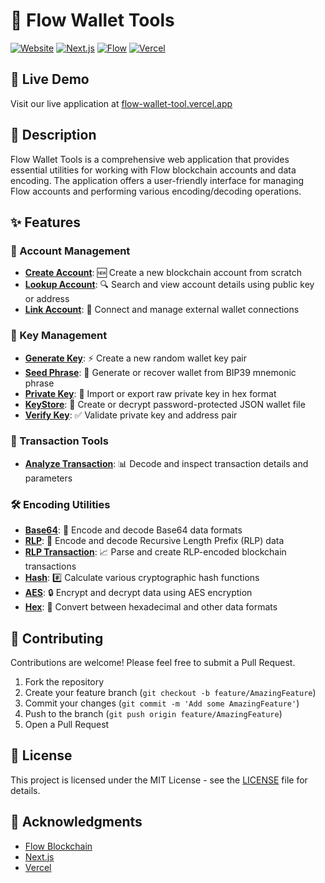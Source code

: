 # 🌊 Flow Wallet Tools

[![Website](https://img.shields.io/website?url=https%3A%2F%2Fflow-wallet-tool.vercel.app)](https://flow-wallet-tool.vercel.app)
[![Next.js](https://img.shields.io/badge/Next.js-black?style=flat&logo=next.js&logoColor=white)](https://nextjs.org)
[![Flow](https://img.shields.io/badge/Flow-00EF8B?style=flat&logo=flow&logoColor=white)](https://flow.com)
[![Vercel](https://img.shields.io/badge/Vercel-black?style=flat&logo=vercel&logoColor=white)](https://vercel.com)

## 🚀 Live Demo
Visit our live application at [flow-wallet-tool.vercel.app](https://flow-wallet-tool.vercel.app)

## 📝 Description

Flow Wallet Tools is a comprehensive web application that provides essential utilities for working with Flow blockchain accounts and data encoding. The application offers a user-friendly interface for managing Flow accounts and performing various encoding/decoding operations.

## ✨ Features

### 👤 Account Management
- **[Create Account](https://flow-wallet-tool.vercel.app/account/create)**: 🆕 Create a new blockchain account from scratch
- **[Lookup Account](https://flow-wallet-tool.vercel.app/account/lookup)**: 🔍 Search and view account details using public key or address
- **[Link Account](https://flow-wallet-tool.vercel.app/account/link)**: 🔗 Connect and manage external wallet connections

### 🔑 Key Management
- **[Generate Key](https://flow-wallet-tool.vercel.app/key/generate)**: ⚡ Create a new random wallet key pair
- **[Seed Phrase](https://flow-wallet-tool.vercel.app/key/seed-phrase)**: 🌱 Generate or recover wallet from BIP39 mnemonic phrase
- **[Private Key](https://flow-wallet-tool.vercel.app/key/private-key)**: 🔐 Import or export raw private key in hex format
- **[KeyStore](https://flow-wallet-tool.vercel.app/key/keystore)**: 💼 Create or decrypt password-protected JSON wallet file
- **[Verify Key](https://flow-wallet-tool.vercel.app/key/verify)**: ✅ Validate private key and address pair

### 💫 Transaction Tools
- **[Analyze Transaction](https://flow-wallet-tool.vercel.app/key/analyze)**: 📊 Decode and inspect transaction details and parameters

### 🛠️ Encoding Utilities
- **[Base64](https://flow-wallet-tool.vercel.app/code/base64)**: 📝 Encode and decode Base64 data formats
- **[RLP](https://flow-wallet-tool.vercel.app/code/rlp)**: 🔄 Encode and decode Recursive Length Prefix (RLP) data
- **[RLP Transaction](https://flow-wallet-tool.vercel.app/code/rlpTx)**: 📈 Parse and create RLP-encoded blockchain transactions
- **[Hash](https://flow-wallet-tool.vercel.app/code/hash)**: #️⃣ Calculate various cryptographic hash functions
- **[AES](https://flow-wallet-tool.vercel.app/code/aes)**: 🔒 Encrypt and decrypt data using AES encryption
- **[Hex](https://flow-wallet-tool.vercel.app/code/hex)**: 🔢 Convert between hexadecimal and other data formats

## 🤝 Contributing

Contributions are welcome! Please feel free to submit a Pull Request.

1. Fork the repository
2. Create your feature branch (`git checkout -b feature/AmazingFeature`)
3. Commit your changes (`git commit -m 'Add some AmazingFeature'`)
4. Push to the branch (`git push origin feature/AmazingFeature`)
5. Open a Pull Request

## 📄 License

This project is licensed under the MIT License - see the [LICENSE](LICENSE) file for details.

## 🙏 Acknowledgments

- [Flow Blockchain](https://flow.com)
- [Next.js](https://nextjs.org)
- [Vercel](https://vercel.com)
